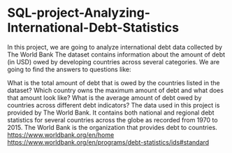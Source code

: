 # SQL-project-Analyzing-International-Debt-Statistics
In this project, we are going to analyze international debt data collected by The World Bank
 The dataset contains information about the amount of debt (in USD) owed by developing countries across several categories. We are going to find the answers to questions like:

What is the total amount of debt that is owed by the countries listed in the dataset?
Which country owns the maximum amount of debt and what does that amount look like?
What is the average amount of debt owed by countries across different debt indicators?
The data used in this project is provided by The World Bank. It contains both national and regional debt statistics for several countries across the globe as recorded from 1970 to 2015.
The World Bank is the organization that provides debt to countries.
https://www.worldbank.org/en/home
https://www.worldbank.org/en/programs/debt-statistics/ids#standard
